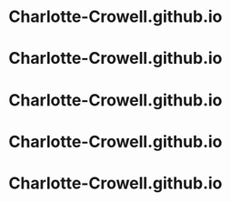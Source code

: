 # Charlotte-Crowell.github.io
# Charlotte-Crowell.github.io
# Charlotte-Crowell.github.io
# Charlotte-Crowell.github.io
# Charlotte-Crowell.github.io
